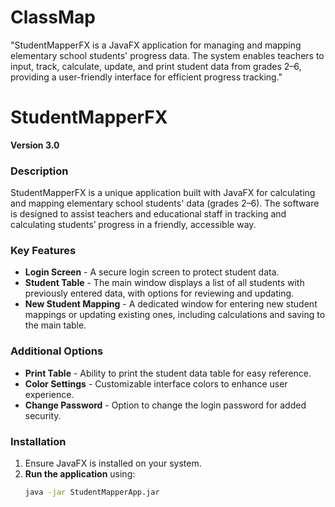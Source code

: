 # ClassMap
"StudentMapperFX is a JavaFX application for managing and mapping elementary school students' progress data. The system enables teachers to input, track, calculate, update, and print student data from grades 2–6, providing a user-friendly interface for efficient progress tracking."

# StudentMapperFX

**Version 3.0**

### Description
StudentMapperFX is a unique application built with JavaFX for calculating and mapping elementary school students' data (grades 2–6). The software is designed to assist teachers and educational staff in tracking and calculating students’ progress in a friendly, accessible way.

### Key Features
- **Login Screen** - A secure login screen to protect student data.
- **Student Table** - The main window displays a list of all students with previously entered data, with options for reviewing and updating.
- **New Student Mapping** - A dedicated window for entering new student mappings or updating existing ones, including calculations and saving to the main table.

### Additional Options
- **Print Table** - Ability to print the student data table for easy reference.
- **Color Settings** - Customizable interface colors to enhance user experience.
- **Change Password** - Option to change the login password for added security.

### Installation
1. Ensure JavaFX is installed on your system.
2. **Run the application** using:
   ```bash
   java -jar StudentMapperApp.jar

